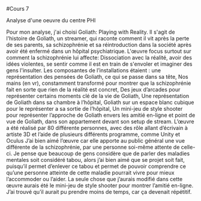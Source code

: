 #Cours 7

Analyse d'une oeuvre du centre PHI

Pour mon analyse, j'ai choisi Goliath: Playing with Reality. Il s'agit de l'histoire de Goliath, un streamer, qui raconte comment il vit après la perte de ses parents, sa schizophrénie et sa réintroduction dans la société après avoir été enfermé dans un hôpital psychiatrique. L'œuvre focus surtout sur comment la schizophrénie lui affecte: Dissociation avec la réalité, avoir des idées violentes, se sentir comme il est en train de s'envoler et imaginer des gens l'insulter. Les composantes de l’installations étaient : une représentation des pensées de Goliath, ce qui se passe dans sa tête, Nos mains (en vr), constamment transformé pour montrer que la schizophrénie fait en sorte que rien de la réalité est concret, Des jeux d’arcades pour représenter certains moments clé de la vie de Goliath, Une représentation de Goliath dans sa chambre à l’hôpital, Goliath sur un espace blanc cubique pour le représenter a sa sortie de l’hôpital, Un mini-jeu de style shooter pour représenter l’approche de Goliath envers les amitié en-ligne et point de vue de Goliath, dans son appartement devant son setup de stream. L’œuvre a été réalisé par 80 différente personnes, avec des rôle allant d’écrivain à artiste 3D et l’aide de plusieurs différents programme, comme Unity et Oculus
J’ai bien aimé l’œuvre car elle apporte au public général une vue différente de la schizophrénie, par une personne soi-même attente de celle-ci. Je pense que beaucoup de gens considère que de parler des maladies mentales soit considéré tabou, alors j’ai bien aimé que se projet soit fait, puisqu’il permet d’enlever ce tabou et permet de pouvoir comprendre ce qu’une personne atteinte de cette maladie pourrait vivre pour mieux l’accommoder ou l’aider.
La seule chose que j’aurais modifié dans cette œuvre aurais été le mini-jeu de style shooter pour montrer l’amitié en-ligne. J’ai trouvé qu’il aurait pu prendre moins de temps, car ça devenait répétitif.
